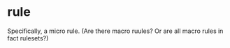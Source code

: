 rule
=====

Specifically, a micro rule. (Are there macro ruules? Or are all macro rules in fact rulesets?)

